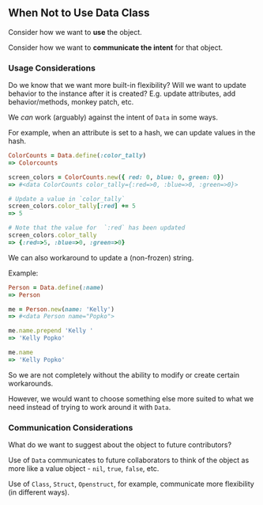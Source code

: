 ## When Not to Use Data Class

Consider how we want to **use** the object.

Consider how we want to **communicate the intent** for that object.

### Usage Considerations

Do we know that we want more built-in flexibility?
Will we want to update behavior to the instance after it is created?
E.g. update attributes, add behavior/methods, monkey patch, etc.

We *can* work (arguably) against the intent of `Data` in some ways.

For example, when an attribute is set to a hash, we can update values in the hash.

```ruby
ColorCounts = Data.define(:color_tally)
=> Colorcounts

screen_colors = ColorCounts.new({ red: 0, blue: 0, green: 0})
=> #<data ColorCounts color_tally={:red=>0, :blue=>0, :green=>0}>

# Update a value in `color_tally`
screen_colors.color_tally[:red] += 5
=> 5

# Note that the value for  `:red` has been updated
screen_colors.color_tally
=> {:red=>5, :blue=>0, :green=>0}
```

We can also workaround to update a (non-frozen) string.

Example:

```ruby
Person = Data.define(:name)
=> Person

me = Person.new(name: 'Kelly')
=> #<data Person name="Popko">

me.name.prepend 'Kelly '
=> 'Kelly Popko'

me.name
=> 'Kelly Popko'
```

So we are not completely without the ability to modify or create certain workarounds.

However, we would want to choose something else more suited to what we need instead of trying to work around it with `Data`.

### Communication Considerations

What do we want to suggest about the object to future contributors?

Use of `Data` communicates to future collaborators to think of the object as more like a value object - `nil`, `true`, `false`, etc.

Use of `Class`, `Struct`, `Openstruct`, for example, communicate more flexibility (in different ways).

